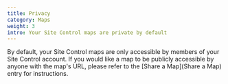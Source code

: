 ```yaml
---
title: Privacy
category: Maps
weight: 3
intro: Your Site Control maps are private by default
---
```


By default, your Site Control maps are only accessible by members of your Site Control account. If you would like a map to be publicly accessible by anyone with the map's URL, please refer to the [Share a Map](Share a Map) entry for instructions.
